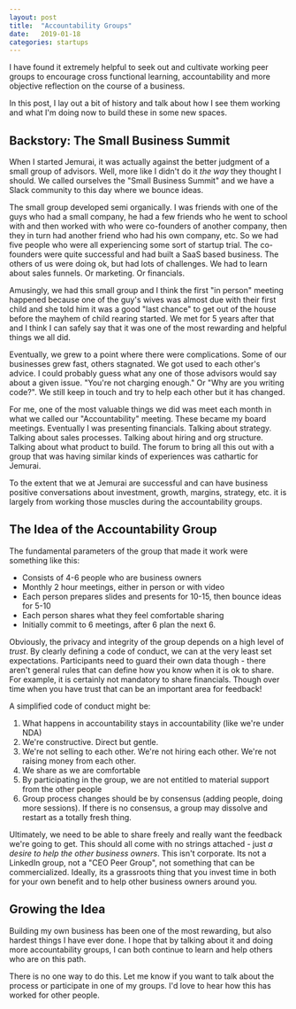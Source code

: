 ```yaml
---
layout: post
title:  "Accountability Groups"
date:   2019-01-18
categories: startups
---
```


I have found it extremely helpful to seek out and cultivate working peer groups to encourage cross functional learning, accountability and more objective reflection on the course of a business.

In this post, I lay out a bit of history and talk about how I see them working and what I'm doing now to build these in some new spaces.

## Backstory: The Small Business Summit

When I started Jemurai, it was actually against the better judgment of a small group of advisors.  Well, more like I didn't do it *the way* they thought I should.  We called ourselves the "Small Business Summit" and we have a Slack community to this day where we bounce ideas.

The small group developed semi organically.  I was friends with one of the guys who had a small company, he had a few friends who he went to school with and then worked with who were co-founders of another company, then they in turn had another friend who had his own company, etc.  So we had five people who were all experiencing some sort of startup trial.  The co-founders were quite successful and had built a SaaS based business.  The others of us were doing ok, but had lots of challenges.  We had to learn about sales funnels.  Or marketing.  Or financials.

Amusingly, we had this small group and I think the first "in person" meeting happened because one of the guy's wives was almost due with their first child and she told him it was a good "last chance" to get out of the house before the mayhem of child rearing started.  We met for 5 years after that and I think I can safely say that it was one of the most rewarding and helpful things we all did.

Eventually, we grew to a point where there were complications.  Some of our businesses grew fast, others stagnated.  We got used to each other's advice.  I could probably guess what any one of those advisors would say about a given issue.  "You're not charging enough."  Or "Why are you writing code?".  We still keep in touch and try to help each other but it has changed.

For me, one of the most valuable things we did was meet each month in what we called our "Accountability" meeting.  These became my board meetings.  Eventually I was presenting financials.  Talking about strategy.  Talking about sales processes.  Talking about hiring and org structure.  Talking about what product to build.  The forum to bring all this out with a group that was having similar kinds of experiences was cathartic for Jemurai.  

To the extent that we at Jemurai are successful and can have business positive conversations about investment, growth, margins, strategy, etc. it is largely from working those muscles during the accountability groups.

## The Idea of the Accountability Group

The fundamental parameters of the group that made it work were something like this:
* Consists of 4-6 people who are business owners
* Monthly 2 hour meetings, either in person or with video
* Each person prepares slides and presents for 10-15, then bounce ideas for 5-10
* Each person shares what they feel comfortable sharing
* Initially commit to 6 meetings, after 6 plan the next 6.

Obviously, the privacy and integrity of the group depends on a high level of _trust_.  By clearly defining a code of conduct, we can at the very least set expectations.  Participants need to guard their own data though - there aren't general rules that can define how you know when it is ok to share.  For example, it is certainly not mandatory to share financials.  Though over time when you have trust that can be an important area for feedback!

A simplified code of conduct might be: 
1.  What happens in accountability stays in accountability (like we're under NDA)
1.  We're constructive.  Direct but gentle.
1.  We're not selling to each other.  We're not hiring each other.  We're not raising money from each other.
1.  We share as we are comfortable
1.  By participating in the group, we are not entitled to material support from the other people
1.  Group process changes should be by consensus (adding people, doing more sessions).  If there is no consensus, a group may dissolve and restart as a totally fresh thing.

Ultimately, we need to be able to share freely and really want the feedback we're going to get.  This should all come with no strings attached - just *a desire to help the other business owners*.  This isn't corporate.  Its not a LinkedIn group, not a "CEO Peer Group", not something that can be commercialized.  Ideally, its a grassroots thing that you invest time in both for your own benefit and to help other business owners around you.

## Growing the Idea

Building my own business has been one of the most rewarding, but also hardest things I have ever done.  I hope that by talking about it and doing more accountability groups, I can both continue to learn and help others who are on this path.

There is no one way to do this.  Let me know if you want to talk about the process or participate in one of my groups.  I'd love to hear how this has worked for other people.
